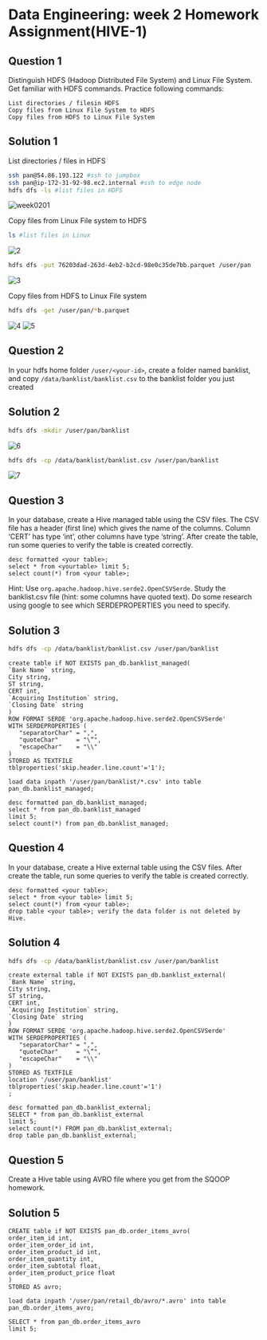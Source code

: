# Data Engineering: week 2 Homework Assignment(HIVE-1)

## Question 1

Distinguish HDFS (Hadoop Distributed File System) and Linux File System. Get familiar with HDFS commands. Practice following commands:

```
List directories / filesin HDFS
Copy files from Linux File System to HDFS
Copy files from HDFS to Linux File System
```

## Solution 1

List directories / files in HDFS

```bash
ssh pan@54.86.193.122 #ssh to jumpbox 
ssh pan@ip-172-31-92-98.ec2.internal #ssh to edge node
hdfs dfs -ls #list files in HDFS
```

![week0201](https://github.com/PAN-0921/ascending-hw/blob/master/pictures/week02-01.jpg)


Copy files from Linux File system to HDFS
```bash
ls #list files in Linux
```
![2](https://github.com/PAN-0921/ascending-hw/blob/master/pictures/2.jpg)

```bash
hdfs dfs -put 76203dad-263d-4eb2-b2cd-98e0c35de7bb.parquet /user/pan 
```

![3](https://github.com/PAN-0921/ascending-hw/blob/master/pictures/3.jpg)

Copy files from HDFS to Linux File system
```bash
hdfs dfs -get /user/pan/*b.parquet
```
![4](https://github.com/PAN-0921/ascending-hw/blob/master/pictures/4.jpg)
![5](https://github.com/PAN-0921/ascending-hw/blob/master/pictures/5.jpg)


## Question 2
In your hdfs home folder `/user/<your-id>`, create a folder named banklist, and copy `/data/banklist/banklist.csv` to the banklist folder you just created

## Solution 2
```bash
hdfs dfs -mkdir /user/pan/banklist
```
![6](https://github.com/PAN-0921/ascending-hw/blob/master/pictures/6.jpg)

```bash
hdfs dfs -cp /data/banklist/banklist.csv /user/pan/banklist
```
![7](https://github.com/PAN-0921/ascending-hw/blob/master/pictures/7.jpg)


## Question 3
In your database, create a Hive managed table using the CSV files. The CSV file has a header (first line) which gives the name of the columns. Column ‘CERT’ has type ‘int’, other columns have type ‘string’. After create the table, run some queries to verify the table is created correctly. 
```
desc formatted <your table>; 
select * from <yourtable> limit 5; 
select count(*) from <your table>;
```
Hint: Use `org.apache.hadoop.hive.serde2.OpenCSVSerde`. Study the banklist.csv file (hint: some columns have quoted text). Do some research using google to see which SERDEPROPERTIES you need to specify.
## Solution 3
```bash
hdfs dfs -cp /data/banklist/banklist.csv /user/pan/banklist
```
```
create table if NOT EXISTS pan_db.banklist_managed(
`Bank Name` string,
City string,
ST string,
CERT int,
`Acquiring Institution` string,
`Closing Date` string
)
ROW FORMAT SERDE 'org.apache.hadoop.hive.serde2.OpenCSVSerde'
WITH SERDEPROPERTIES (
   "separatorChar" = ",", 
   "quoteChar"     = "\”", 
   "escapeChar"    = "\\" 
) 
STORED AS TEXTFILE 
tblproperties('skip.header.line.count'='1');

load data inpath '/user/pan/banklist/*.csv' into table pan_db.banklist_managed;

desc formatted pan_db.banklist_managed;
select * from pan_db.banklist_managed
limit 5;
select count(*) from pan_db.banklist_managed;
```

## Question 4
In your database, create a Hive external table using the CSV files. After create the table, run some queries to verify the table is created correctly. 
```
desc formatted <your table>;
select * from <your table> limit 5;
select count(*) from <your table>;
drop table <your table>; verify the data folder is not deleted by Hive.
```
## Solution 4
```bash
hdfs dfs -cp /data/banklist/banklist.csv /user/pan/banklist
```
```
create external table if NOT EXISTS pan_db.banklist_external(
`Bank Name` string,
City string,
ST string,
CERT int,
`Acquiring Institution` string,
`Closing Date` string
)
ROW FORMAT SERDE 'org.apache.hadoop.hive.serde2.OpenCSVSerde'
WITH SERDEPROPERTIES (
   "separatorChar" = ",", 
   "quoteChar"     = "\”", 
   "escapeChar"    = "\\"
) 
STORED AS TEXTFILE 
location '/user/pan/banklist'
tblproperties('skip.header.line.count'='1')
;

desc formatted pan_db.banklist_external;
SELECT * from pan_db.banklist_external
limit 5;
select count(*) FROM pan_db.banklist_external;
drop table pan_db.banklist_external;
```
## Question 5
Create a Hive table using AVRO file where you get from the SQOOP homework.

## Solution 5
```
CREATE table if NOT EXISTS pan_db.order_items_avro(
order_item_id int,
order_item_order_id int,
order_item_product_id int,
order_item_quantity int,
order_item_subtotal float,
order_item_product_price float
)
STORED AS avro;

load data inpath '/user/pan/retail_db/avro/*.avro' into table pan_db.order_items_avro;

SELECT * from pan_db.order_items_avro
limit 5;
```

